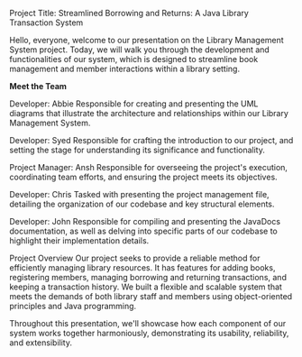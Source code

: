 Project Title: 
Streamlined Borrowing and Returns: A Java Library Transaction System

Hello, everyone, welcome to our presentation on the Library Management System project. Today, we will walk you through 
the development and functionalities of our system, which is designed to streamline book management and member 
interactions within a library setting.

**Meet the Team**

Developer: Abbie
Responsible for creating and presenting the UML diagrams that illustrate the architecture and 
relationships within our Library Management System.

Developer: Syed
Responsible for crafting the introduction to our project, and setting the stage for understanding its 
significance and functionality.

Project Manager: Ansh
Responsible for overseeing the project's execution, coordinating team efforts, and ensuring the project 
meets its objectives.

Developer: Chris
Tasked with presenting the project management file, detailing the organization of our codebase and key 
structural elements.

Developer: John
Responsible for compiling and presenting the JavaDocs documentation, as well as delving into specific 
parts of our codebase to highlight their implementation details.

Project Overview
Our project seeks to provide a reliable method for efficiently managing library resources. It has features for 
adding books, registering members, managing borrowing and returning transactions, and keeping a transaction history. 
We built a flexible and scalable system that meets the demands of both library staff and members using object-oriented 
principles and Java programming.

Throughout this presentation, we'll showcase how each component of our system works together harmoniously, 
demonstrating its usability, reliability, and extensibility.